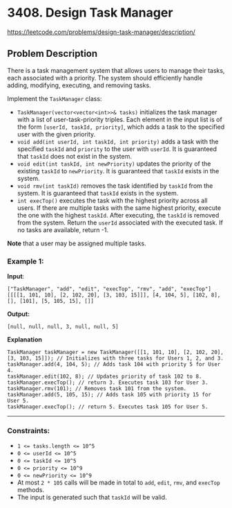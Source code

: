 # 3408. Design Task Manager

https://leetcode.com/problems/design-task-manager/description/

## Problem Description

There is a task management system that allows users to manage their tasks, each associated with a priority. The system should efficiently handle adding, modifying, executing, and removing tasks.

Implement the `TaskManager` class:

- `TaskManager(vector<vector<int>>& tasks)` initializes the task manager with a list of user-task-priority triples. Each element in the input list is of the form `[userId, taskId, priority]`, which adds a task to the specified user with the given priority.
- `void add(int userId, int taskId, int priority)` adds a task with the specified `taskId` and `priority` to the user with `userId`. It is guaranteed that `taskId` does not exist in the system.
- `void edit(int taskId, int newPriority)` updates the priority of the existing `taskId` to `newPriority`. It is guaranteed that `taskId` exists in the system.
- `void rmv(int taskId)` removes the task identified by `taskId` from the system. It is guaranteed that `taskId` exists in the system.
- `int execTop()` executes the task with the highest priority across all users. If there are multiple tasks with the same highest priority, execute the one with the highest `taskId`. After executing, the `taskId` is removed from the system. Return the `userId` associated with the executed task. If no tasks are available, return -1.

**Note** that a user may be assigned multiple tasks.

### Example 1:

**Input**:
```text
["TaskManager", "add", "edit", "execTop", "rmv", "add", "execTop"]
[[[[1, 101, 10], [2, 102, 20], [3, 103, 15]]], [4, 104, 5], [102, 8], [], [101], [5, 105, 15], []]
```

**Output:**
```text
[null, null, null, 3, null, null, 5]
```

**Explanation**
```text
TaskManager taskManager = new TaskManager([[1, 101, 10], [2, 102, 20], [3, 103, 15]]); // Initializes with three tasks for Users 1, 2, and 3.
taskManager.add(4, 104, 5); // Adds task 104 with priority 5 for User 4.
taskManager.edit(102, 8); // Updates priority of task 102 to 8.
taskManager.execTop(); // return 3. Executes task 103 for User 3.
taskManager.rmv(101); // Removes task 101 from the system.
taskManager.add(5, 105, 15); // Adds task 105 with priority 15 for User 5.
taskManager.execTop(); // return 5. Executes task 105 for User 5.
```

---
### Constraints:

- `1 <= tasks.length <= 10^5`
- `0 <= userId <= 10^5`
- `0 <= taskId <= 10^5`
- `0 <= priority <= 10^9`
- `0 <= newPriority <= 10^9`
- At most `2 * 105` calls will be made in total to `add`, `edit`, `rmv`, and `execTop` methods.
- The input is generated such that `taskId` will be valid.